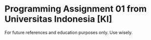 # Programming Assignment 01 from Universitas Indonesia [KI]

For future references and education purposes only.
Use wisely.
